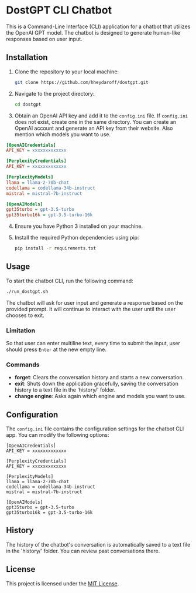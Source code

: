 # DostGPT CLI Chatbot

This is a Command-Line Interface (CLI) application for a chatbot that utilizes the OpenAI GPT model. The chatbot is designed to generate human-like responses based on user input.

## Installation

1. Clone the repository to your local machine:

   ```bash
   git clone https://github.com/hheydaroff/dostgpt.git
   ```

2. Navigate to the project directory:

   ```bash
   cd dostgpt
   ```

3. Obtain an OpenAI API key and add it to the `config.ini` file. If `config.ini` does not exist, create one in the same directory. You can create an OpenAI account and generate an API key from their website. Also mention which models you want to use.

```ini
[OpenAICredentials]
API_KEY = xxxxxxxxxxxxx

[PerplexityCredentials]
API_KEY = xxxxxxxxxxxxx

[PerplexityModels]
llama = llama-2-70b-chat
codellama = codellama-34b-instruct
mistral = mistral-7b-instruct

[OpenAIModels]
gpt35turbo = gpt-3.5-turbo
gpt35turbo16k = gpt-3.5-turbo-16k
```

4. Ensure you have Python 3 installed on your machine.

5. Install the required Python dependencies using pip:

   ```bash
   pip install -r requirements.txt
   ```

## Usage

To start the chatbot CLI, run the following command:

```bash
./run_dostgpt.sh
```

The chatbot will ask for user input and generate a response based on the provided prompt. It will continue to interact with the user until the user chooses to exit.

### Limitation
So that user can enter multiline text, every time to submit the input, user should press `Enter` at the new empty line.

### Commands

- **forget**: Clears the conversation history and starts a new conversation.
- **exit**: Shuts down the application gracefully, saving the conversation history to a text file in the 'history/' folder.
- **change engine**: Asks again which engine and models you want to use.

## Configuration

The `config.ini` file contains the configuration settings for the chatbot CLI app. You can modify the following options:
```
[OpenAICredentials]
API_KEY = xxxxxxxxxxxxx

[PerplexityCredentials]
API_KEY = xxxxxxxxxxxxx

[PerplexityModels]
llama = llama-2-70b-chat
codellama = codellama-34b-instruct
mistral = mistral-7b-instruct

[OpenAIModels]
gpt35turbo = gpt-3.5-turbo
gpt35turbo16k = gpt-3.5-turbo-16k
```

## History

The history of the chatbot's conversation is automatically saved to a text file in the 'history/' folder. You can review past conversations there.

## License

This project is licensed under the [MIT License](LICENSE).
